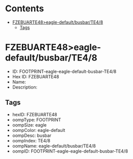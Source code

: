



Contents
========

* [FZEBUARTE48>eagle-default/busbar/TE4/8](#fzebuarte48eagle-defaultbusbarte48)
	* [Tags](#tags)

# FZEBUARTE48>eagle-default/busbar/TE4/8

- ID: FOOTPRINT-eagle-eagle-default-busbar-TE4/8
- Hex ID: FZEBUARTE48
- Name: 
- Description: 

## Tags

- hexID: FZEBUARTE48
- oompType: FOOTPRINT
- oompSize: eagle
- oompColor: eagle-default
- oompDesc: busbar
- oompIndex: TE4/8
- oompName: eagle-default/busbar/TE4/8
- oompID: FOOTPRINT-eagle-eagle-default-busbar-TE4/8
